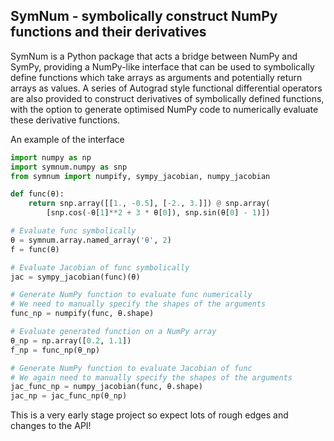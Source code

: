 ## SymNum - symbolically construct NumPy functions and their derivatives

SymNum is a Python package that acts a bridge between NumPy and SymPy, providing
a NumPy-like interface that can be used to symbolically define functions which 
take arrays as arguments and potentially return arrays as values. A series of
Autograd style functional differential operators are also provided to construct
derivatives of symbolically defined functions, with the option to generate 
optimised NumPy code to numerically evaluate these derivative functions.

An example of the interface

```Python
import numpy as np
import symnum.numpy as snp
from symnum import numpify, sympy_jacobian, numpy_jacobian

def func(θ):
    return snp.array([[1., -0.5], [-2., 3.]]) @ snp.array(
        [snp.cos(-θ[1]**2 + 3 * θ[0]), snp.sin(θ[0] - 1)])

# Evaluate func symbolically
θ = symnum.array.named_array('θ', 2)
f = func(θ)

# Evaluate Jacobian of func symbolically
jac = sympy_jacobian(func)(θ)

# Generate NumPy function to evaluate func numerically
# We need to manually specify the shapes of the arguments
func_np = numpify(func, θ.shape)

# Evaluate generated function on a NumPy array
θ_np = np.array([0.2, 1.1])
f_np = func_np(θ_np)

# Generate NumPy function to evaluate Jacobian of func
# We again need to manually specify the shapes of the arguments
jac_func_np = numpy_jacobian(func, θ.shape)
jac_np = jac_func_np(θ_np)
```

This is a very early stage project so expect lots of rough edges and changes
to the API!